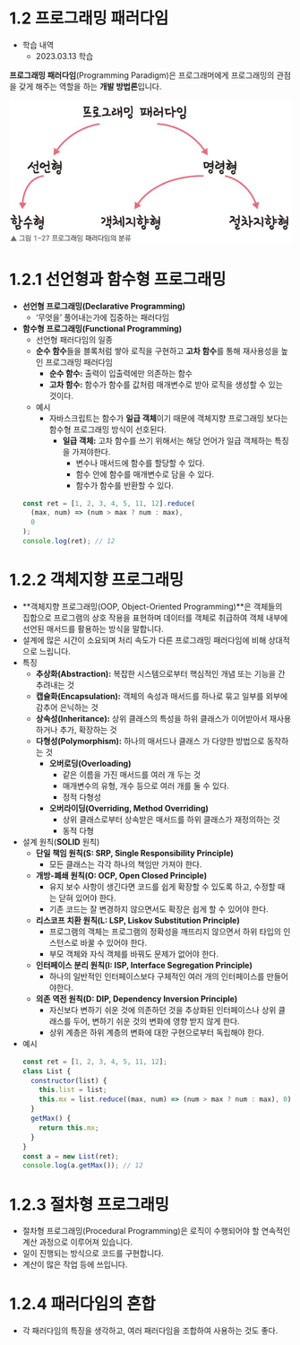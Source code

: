 # 1.2 프로그래밍 패러다임

- 학습 내역
  - 2023.03.13 학습

**프로그래밍 패러다임**(Programming Paradigm)은 프로그래머에게 프로그래밍의 관점을 갖게 해주는 역할을 하는 **개발 방법론**입니다.

![Untitled](1%202%20%E1%84%91%E1%85%B3%E1%84%85%E1%85%A9%E1%84%80%E1%85%B3%E1%84%85%E1%85%A2%E1%84%86%E1%85%B5%E1%86%BC%20%E1%84%91%E1%85%A2%E1%84%85%E1%85%A5%E1%84%83%E1%85%A1%E1%84%8B%E1%85%B5%E1%86%B7%20cb2735d4b14d433f96747b1345ebe6c4/Untitled.png)

# 1.2.1 선언형과 함수형 프로그래밍

- **선언형 프로그래밍(Declarative Programming)**
  - ‘무엇을’ 풀어내는가에 집중하는 패러다임
- **함수형 프로그래밍(Functional Programming)**
  - 선언형 패러다임의 일종
  - **순수 함수**들을 블록처럼 쌓아 로직을 구현하고 **고차 함수**를 통해 재사용성을 높인 프로그래밍 패러다임
    - **순수 함수:** 출력이 입출력에만 의존하는 함수
    - **고차 함수:** 함수가 함수를 값처럼 매개변수로 받아 로직을 생성할 수 있는 것이다.
  - 예시
    - 자바스크립트는 함수가 **일급 객체**이기 때문에 객체지향 프로그래밍 보다는 함수형 프로그래밍 방식이 선호된다.
      - **일급 객체:** 고차 함수를 쓰기 위해서는 해당 언어가 일급 객체하는 특징을 가져야한다.
        - 변수나 매서드에 함수를 할당할 수 있다.
        - 함수 안에 함수를 매개변수로 담을 수 있다.
        - 함수가 함수를 반환할 수 있다.
  ```jsx
  const ret = [1, 2, 3, 4, 5, 11, 12].reduce(
    (max, num) => (num > max ? num : max),
    0
  );
  console.log(ret); // 12
  ```

# 1.2.2 객체지향 프로그래밍

- **객체지향 프로그래밍(OOP, Object-Oriented Programming)**은 객체들의 집합으로 프로그램의 상호 작용을 표현하며 데이터를 객체로 취급하여 객체 내부에 선언된 매서드를 활용하는 방식을 말합니다.
- 설계에 많은 시간이 소요되며 처리 속도가 다른 프로그래밍 패러다임에 비해 상대적으로 느립니다.
- 특징
  - **추상화(Abstraction):** 복잡한 시스템으로부터 핵심적인 개념 또는 기능을 간추려내는 것
  - **캡슐화(Encapsulation):** 객체의 속성과 매서드를 하나로 묶고 일부를 외부에 감추어 은닉하는 것
  - **상속성(Inheritance):** 상위 클래스의 특성을 하위 클래스가 이어받아서 재사용하거나 추가, 확장하는 것
  - **다형성(Polymorphism):** 하나의 매서드나 클래스 가 다양한 방법으로 동작하는 것
    - **오버로딩(Overloading)**
      - 같은 이름을 가진 매서드를 여러 개 두는 것
      - 매개변수의 유형, 개수 등으로 여러 개를 둘 수 있다.
      - 정적 다형성
    - **오버라이딩(Overriding, Method Overriding)**
      - 상위 클래스로부터 상속받은 매서드를 하위 클래스가 재정의하는 것
      - 동적 다형
- 설계 원칙(**SOLID** 원칙)
  - **단일 책임 원칙(S: SRP, Single Responsibility Principle)**
    - 모든 클래스는 각각 하나의 책임만 가져야 한다.
  - **개방-폐쇄 원칙(O: OCP, Open Closed Principle)**
    - 유지 보수 사항이 생긴다면 코드를 쉽게 확장할 수 있도록 하고, 수정할 때는 닫혀 있어야 한다.
    - 기존 코드는 잘 변경하지 않으면서도 확장은 쉽게 할 수 있어야 한다.
  - **리스코프 치환 원칙(L: LSP, Liskov Substitution Principle)**
    - 프로그램의 객체는 프로그램의 정확성을 깨뜨리지 않으면서 하위 타입의 인스턴스로 바꿀 수 있어야 한다.
    - 부모 객체와 자식 객체를 바꿔도 문제가 없어야 한다.
  - **인터페이스 분리 원칙(I: ISP, Interface Segregation Principle)**
    - 하나의 일반적인 인터페이스보다 구체적인 여러 개의 인터페이스를 만들어야한다.
  - **의존 역전 원칙(D: DIP, Dependency Inversion Principle)**
    - 자신보다 변하기 쉬운 것에 의존하던 것을 추상화된 인터페이스나 상위 클래스를 두어, 변하기 쉬운 것의 변화에 영향 받지 않게 한다.
    - 상위 계층은 하위 계층의 변화에 대한 구현으로부터 독립해야 한다.
- 예시
  ```jsx
  const ret = [1, 2, 3, 4, 5, 11, 12];
  class List {
    constructor(list) {
      this.list = list;
      this.mx = list.reduce((max, num) => (num > max ? num : max), 0);
    }
    getMax() {
      return this.mx;
    }
  }
  const a = new List(ret);
  console.log(a.getMax()); // 12
  ```

# 1.2.3 절차형 프로그래밍

- 절차형 프로그래밍(Procedural Programming)은 로직이 수행되어야 할 연속적인 계산 과정으로 이루어져 있습니다.
- 일이 진행되는 방식으로 코드를 구현합니다.
- 계산이 많은 작업 등에 쓰입니다.

# 1.2.4 패러다임의 혼합

- 각 패러다임의 특징을 생각하고, 여러 패러다임을 조합하여 사용하는 것도 좋다.
